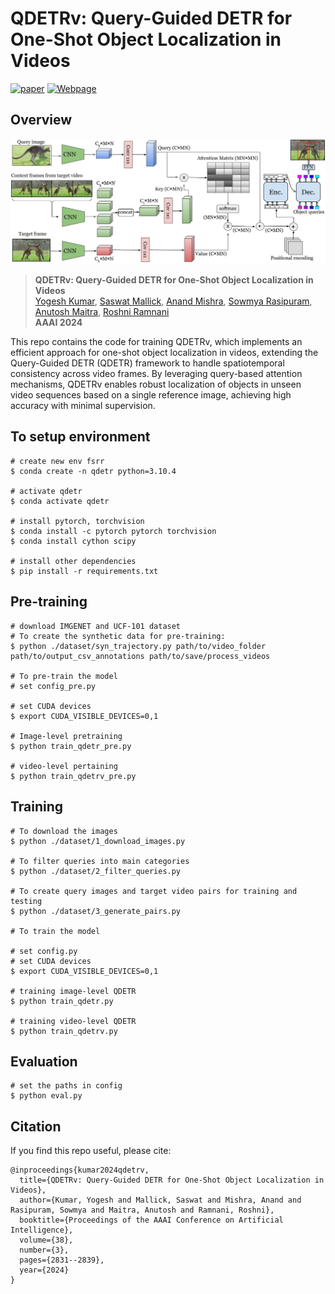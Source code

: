 # QDETRv: Query-Guided DETR for One-Shot Object Localization in Videos

[![paper](https://img.shields.io/badge/paper-aaai2024-cyan)](https://anandmishra22.github.io/files/Kumar-AAAI24.pdf)
[![Webpage](https://img.shields.io/badge/Webpage-green)](https://yogesh-iitj.github.io/QDETRV/)

## Overview
<p align="center">
    <img src="assets/method_teaser.jpg" width="700px"/>
</p>

> **QDETRv: Query-Guided DETR for One-Shot Object Localization in Videos**<br>
> [Yogesh Kumar](https://yogesh-iitj.github.io/), 
[Saswat Mallick](https://scholar.google.com/citations?hl=en&user=Sq9hlQQAAAAJ), 
[Anand Mishra](https://anandmishra22.github.io/), 
[Sowmya Rasipuram](https://scholar.google.co.in/citations?user=c0nyUPcAAAAJ&hl=en),
[Anutosh Maitra](https://dblp.org/pid/78/424.html), 
[Roshni Ramnani](https://scholar.google.com/citations?user=DThywGgAAAAJ&hl=en) <br>
> **AAAI 2024**

This repo contains the code for training QDETRv, which implements an efficient approach for one-shot object localization in videos, extending the Query-Guided DETR (QDETR) framework to handle spatiotemporal consistency across video frames. By leveraging query-based attention mechanisms, QDETRv enables robust localization of objects in unseen video sequences based on a single reference image, achieving high accuracy with minimal supervision. 

## To setup environment
```
# create new env fsrr
$ conda create -n qdetr python=3.10.4

# activate qdetr
$ conda activate qdetr

# install pytorch, torchvision
$ conda install -c pytorch pytorch torchvision
$ conda install cython scipy

# install other dependencies
$ pip install -r requirements.txt
```

## Pre-training
```
# download IMGENET and UCF-101 dataset
# To create the synthetic data for pre-training:
$ python ./dataset/syn_trajectory.py path/to/video_folder path/to/output_csv_annotations path/to/save/process_videos

# To pre-train the model
# set config_pre.py

# set CUDA devices
$ export CUDA_VISIBLE_DEVICES=0,1

# Image-level pretraining
$ python train_qdetr_pre.py

# video-level pertaining
$ python train_qdetrv_pre.py
```
## Training 
```
# To download the images
$ python ./dataset/1_download_images.py

# To filter queries into main categories
$ python ./dataset/2_filter_queries.py

# To create query images and target video pairs for training and testing
$ python ./dataset/3_generate_pairs.py

# To train the model

# set config.py
# set CUDA devices
$ export CUDA_VISIBLE_DEVICES=0,1

# training image-level QDETR
$ python train_qdetr.py

# training video-level QDETR
$ python train_qdetrv.py
```
## Evaluation
```
# set the paths in config
$ python eval.py 
```

## Citation
If you find this repo useful, please cite:
```
@inproceedings{kumar2024qdetrv,
  title={QDETRv: Query-Guided DETR for One-Shot Object Localization in Videos},
  author={Kumar, Yogesh and Mallick, Saswat and Mishra, Anand and Rasipuram, Sowmya and Maitra, Anutosh and Ramnani, Roshni},
  booktitle={Proceedings of the AAAI Conference on Artificial Intelligence},
  volume={38},
  number={3},
  pages={2831--2839},
  year={2024}
}
```
